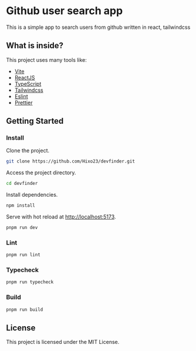 

# Github user search app

This is a simple app to search users from github written in react, tailwindcss

## What is inside?

This project uses many tools like:

- [Vite](https://vitejs.dev)
- [ReactJS](https://reactjs.org)
- [TypeScript](https://www.typescriptlang.org)
- [Tailwindcss](https://tailwindcss.com)
- [Eslint](https://eslint.org)
- [Prettier](https://prettier.io)

## Getting Started

### Install

Clone the project.

```bash
git clone https://github.com/Hixo23/devfinder.git
```

Access the project directory.

```bash
cd devfinder
```

Install dependencies.

```bash
npm install
```

Serve with hot reload at <http://localhost:5173>.

```bash
pnpm run dev
```

### Lint

```bash
pnpm run lint
```

### Typecheck

```bash
pnpm run typecheck
```

### Build

```bash
pnpm run build
```

## License

This project is licensed under the MIT License.
